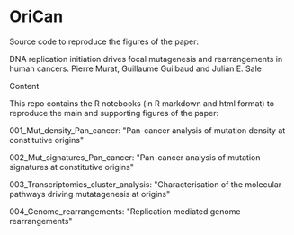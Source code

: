 # OriCan

Source code to reproduce the figures of the paper:

DNA replication initiation drives focal mutagenesis and rearrangements in human cancers.
Pierre Murat, Guillaume Guilbaud and Julian E. Sale

Content

This repo contains the R notebooks (in R markdown and html format) to reproduce the main and supporting figures of the paper:

001_Mut_density_Pan_cancer:	"Pan-cancer analysis of mutation density at constitutive origins"

002_Mut_signatures_Pan_cancer: "Pan-cancer analysis of mutation signatures at constitutive origins"

003_Transcriptomics_cluster_analysis: "Characterisation of the molecular pathways driving mutatagenesis at origins"

004_Genome_rearrangements: "Replication mediated genome rearrangements"
